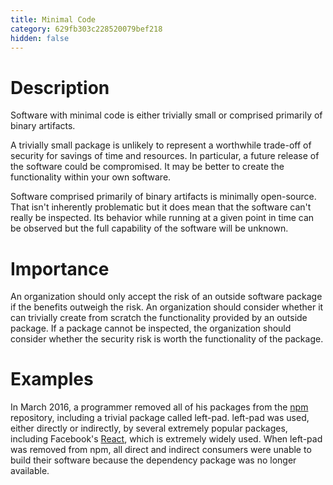```yaml
---
title: Minimal Code
category: 629fb303c228520079bef218
hidden: false
---
```


# Description

Software with minimal code is either trivially small or comprised primarily of binary artifacts.

A trivially small package is unlikely to represent a worthwhile trade-off of security for savings of time and resources. In particular, a future release of the software could be compromised. It may be better to create the functionality within your own software.

Software comprised primarily of binary artifacts is minimally open-source. That isn't inherently problematic but it does mean that the software can't really be inspected. Its behavior while running at a given point in time can be observed but the full capability of the software will be unknown.

# Importance

An organization should only accept the risk of an outside software package if the benefits outweigh the risk. An organization should consider whether it can trivially create from scratch the functionality provided by an outside package. If a package cannot be inspected, the organization should consider whether the security risk is worth the functionality of the package.

# Examples

In March 2016, a programmer removed all of his packages from the [npm](https://www.npmjs.com/) repository, including a trivial package called left-pad. left-pad was used, either directly or indirectly, by several extremely popular packages, including Facebook's [React](https://reactjs.org/), which is extremely widely used. When left-pad was removed from npm, all direct and indirect consumers were unable to build their software because the dependency package was no longer available.
